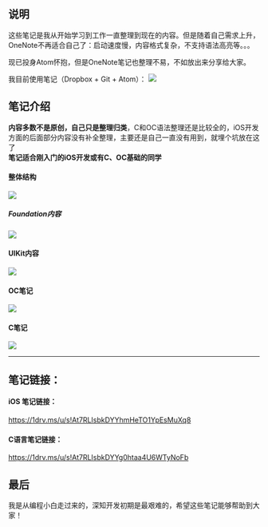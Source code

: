 ## 说明

这些笔记是我从开始学习到工作一直整理到现在的内容。但是随着自己需求上升，OneNote不再适合自己了：启动速度慢，内容格式复杂，不支持语法高亮等。。。

现已投身Atom怀抱，但是OneNote笔记也整理不易，不如放出来分享给大家。

我目前使用笔记（Dropbox + Git + Atom）：
![](http://7xpp6e.com1.z0.glb.clouddn.com/2016-09-28-15%3A37%3A10.jpg)

## 笔记介绍

**内容多数不是原创，自己只是整理归类**，C和OC语法整理还是比较全的，iOS开发方面的后面部分内容没有补全整理，主要还是自己一直没有用到，就埋个坑放在这了  
**笔记适合刚入门的iOS开发或有C、OC基础的同学**  

#### 整体结构
![](http://7xpp6e.com1.z0.glb.clouddn.com/2016-09-28-15%3A12%3A36.jpg)
##### Foundation内容
![](http://7xpp6e.com1.z0.glb.clouddn.com/2016-09-28-15%3A15%3A01.jpg)
#### UIKit内容
![](http://7xpp6e.com1.z0.glb.clouddn.com/2016-09-28-15%3A15%3A40.jpg)
#### OC笔记
![](http://7xpp6e.com1.z0.glb.clouddn.com/2016-09-28-15%3A18%3A11.jpg)
#### C笔记
![](http://7xpp6e.com1.z0.glb.clouddn.com/2016-09-28-15%3A20%3A03.jpg)
******

## 笔记链接：

#### iOS 笔记链接：
https://1drv.ms/u/s!At7RLIsbkDYYhmHeTO1YpEsMuXq8
#### C语言笔记链接：
https://1drv.ms/u/s!At7RLIsbkDYYg0htaa4U6WTyNoFb


## 最后

我是从编程小白走过来的，深知开发初期是最艰难的，希望这些笔记能够帮助到大家！
